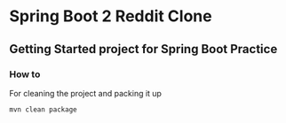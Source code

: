 # Spring Boot 2 Reddit Clone

## Getting Started project for Spring Boot Practice

### How to

For cleaning the project and packing it up

```bash
mvn clean package
```